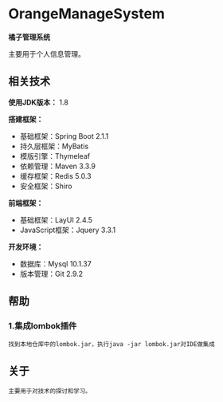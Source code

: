 # OrangeManageSystem
**橘子管理系统**

主要用于个人信息管理。

## 相关技术

**使用JDK版本：** 1.8

**搭建框架：** 
- 基础框架：Spring Boot 2.1.1
- 持久层框架：MyBatis 
- 模版引擎：Thymeleaf
- 依赖管理：Maven 3.3.9
- 缓存框架：Redis 5.0.3
- 安全框架：Shiro

**前端框架：**
- 基础框架：LayUI 2.4.5
- JavaScript框架：Jquery 3.3.1

**开发环境：**
- 数据库：Mysql 10.1.37
- 版本管理：Git 2.9.2

## 帮助

### 1.集成lombok插件
```
找到本地仓库中的lombok.jar，执行java -jar lombok.jar对IDE做集成
```

## 关于
```
主要用于对技术的探讨和学习。
```